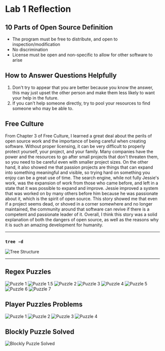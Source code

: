 # Lab 1 Reflection
## 10 Parts of Open Source Definition

- The program must be free to distribute, and open to inspection/modification
- No discrimination
- License must be open and non-specific to allow for other software to arise 

## How to Answer Questions Helpfully
1. Don't try to appear that you are better because you know the answer, this may just upset the other person and make them less likely to want your help in the future.
2. If you can't help someone directly, try to pool your resources to find someone who may be able to.

## Free Culture

From Chapter 3 of Free Culture, I learned a great deal about the perils of open source work and the importance of being careful when creating software. Without proper licensing, it can be very difficult to properly protect yourself, your project, and your family. Many companies have the power and the resources to go after small projects that don't threaten them, so you need to be careful even with smaller project sizes. On the other hand, it also showed me that passion projects are things that can expand into something meaningful and visible, so trying hard on something you enjoy can be a great use of time. The search engine, while not fully Jessie's work, was the expansion of work from those who came before, and left in a state that it was possible to expand and improve. Jessie improved a system that was worked on by many others before him because he was passionate about it, which is the spirit of open source. This story showed me that even if a project seems dead, or shoved in a corner somewhere and no longer maintained, the community around that software can revive if there is a competent and passionate leader of it. Overall, I think this story was a solid explanation of both the dangers of open source, as well as the reasons why it is such an amazing development for humanity.

---

### ```tree -d ```
![Tree Structure](images/treeStructure.png)

---

## Regex Puzzles
![Puzzle 1](RegexScreenshots/Ex1.png)
![Puzzle 1.5](RegexScreenshots/Ex1.5.png)
![Puzzle 2](RegexScreenshots/Ex2.png)
![Puzzle 3](RegexScreenshots/Ex3.png)
![Puzzle 4](RegexScreenshots/Ex4.png)
![Puzzle 5](RegexScreenshots/Ex5.png)
![Puzzle 6](RegexScreenshots/Ex6.png)
![Puzzle 7](RegexScreenshots/Ex7.png)

## Player Puzzles Problems
![Puzzle 1](RegexScreenshots/PlayerPuzzles/Problem1.png)
![Puzzle 2](RegexScreenshots/PlayerPuzzles/Problem2.png)
![Puzzle 3](RegexScreenshots/PlayerPuzzles/Problem3.png)
![Puzzle 4](RegexScreenshots/PlayerPuzzles/Problem4.png)

## Blockly Puzzle Solved
![Blockly Puzzle Solved](images/BlocklySolved.png)